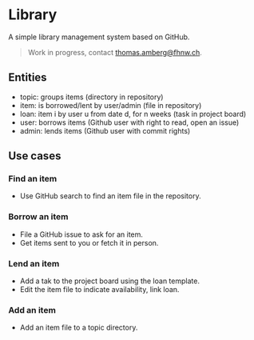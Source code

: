 # Library
A simple library management system based on GitHub.

> Work in progress, contact thomas.amberg@fhnw.ch.

## Entities
- topic: groups items (directory in repository)
- item: is borrowed/lent by user/admin (file in repository)
- loan: item i by user u from date d, for n weeks (task in project board)
- user: borrows items (Github user with right to read, open an issue)
- admin: lends items (Github user with commit rights)

## Use cases
### Find an item
- Use GitHub search to find an item file in the repository.

### Borrow an item
- File a GitHub issue to ask for an item.
- Get items sent to you or fetch it in person.

### Lend an item
- Add a tak to the project board using the loan template.
- Edit the item file to indicate availability, link loan.

### Add an item
- Add an item file to a topic directory.
